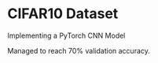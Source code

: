 # CIFAR10 Dataset

<p>Implementing a PyTorch CNN Model</p>
<p>Managed to reach 70% validation accuracy.</p>
